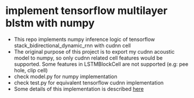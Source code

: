 # implement tensorflow multilayer blstm with numpy
* This repo implements numpy inference logic of tensorflow stack_bidirectional_dynamic_rnn with cudnn cell
* The original purpose of this project is to export my cudnn acoustic model to numpy, so only cudnn related cell features would be supported. Some features in LSTMBlockCell are not supported (e.g: pee hole, clip cell) 
* check model.py for numpy implementation
* check test.py for equivalent tensorflow cudnn implementation
* Some details of this implementation is described [here](https://www.xinjianl.com/blog/2019/05/03/export-cudnn-blstm-to-numpy/) 